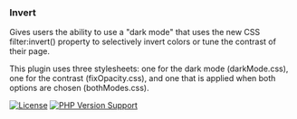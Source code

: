 ### Invert
Gives users the ability to use a "dark mode" that uses the new CSS filter:invert() property to selectively invert colors or tune the contrast of their page.

This plugin uses three stylesheets: one for the dark mode (darkMode.css), one for the contrast (fixOpacity.css), and one that is applied when both options are chosen (bothModes.css).

[![License](https://img.shields.io/github/license/grntbg/Invert)]()
[![PHP Version Support](https://img.shields.io/badge/php-%5E5.6.4-blue)]()
